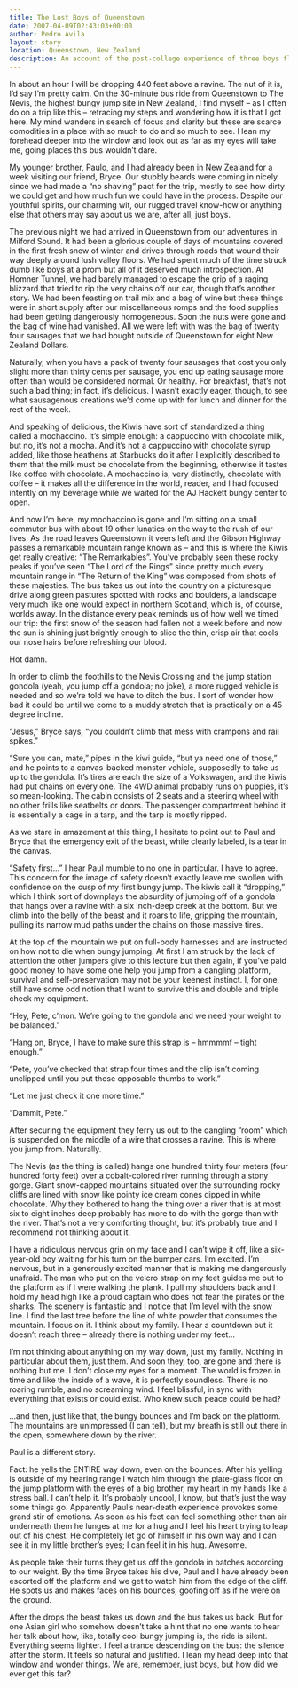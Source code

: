 ```yaml
---
title: The Lost Boys of Queenstown
date: 2007-04-09T02:43:03+00:00
author: Pedro Ávila
layout: story
location: Queenstown, New Zealand
description: An account of the post-college experience of three boys flying through the heart of the adrenaline capital of New Zealand
---
```

<span class="drop_cap">I</span>n about an hour I will be dropping 440 feet above a ravine. The nut of it is, I’d say I’m pretty calm. On the 30-minute bus ride from Queenstown to The Nevis, the highest bungy jump site in New Zealand, I find myself – as I often do on a trip like this – retracing my steps and wondering how it is that I got here. My mind wanders in search of focus and clarity but these are scarce comodities in a place with so much to do and so much to see. I lean my forehead deeper into the window and look out as far as my eyes will take me, going places this bus wouldn’t dare.

My younger brother, Paulo, and I had already been in New Zealand for a week visiting our friend, Bryce. Our stubbly beards were coming in nicely since we had made a “no shaving” pact for the trip, mostly to see how dirty we could get and how much fun we could have in the process. Despite our youthful spirits, our charming wit, our rugged travel know-how or anything else that others may say about us we are, after all, just boys.

The previous night we had arrived in Queenstown from our adventures in Milford Sound. It had been a glorious couple of days of mountains covered in the first fresh snow of winter and drives through roads that wound their way deeply around lush valley floors. We had spent much of the time struck dumb like boys at a prom but all of it deserved much introspection. At Homner Tunnel, we had barely managed to escape the grip of a raging blizzard that tried to rip the very chains off our car, though that’s another story. We had been feasting on trail mix and a bag of wine but these things were in short supply after our miscellaneous romps and the food supplies had been getting dangerously homogeneous. Soon the nuts were gone and the bag of wine had vanished. All we were left with was the bag of twenty four sausages that we had bought outside of Queenstown for eight New Zealand Dollars.

Naturally, when you have a pack of twenty four sausages that cost you only slight more than thirty cents per sausage, you end up eating sausage more often than would be considered normal. Or healthy. For breakfast, that’s not such a bad thing; in fact, it’s delicious. I wasn’t exactly eager, though, to see what sausagenous creations we’d come up with for lunch and dinner for the rest of the week.

And speaking of delicious, the Kiwis have sort of standardized a thing called a mochaccino. It’s simple enough: a cappuccino with chocolate milk, but no, it’s not a mocha. And it’s not a cappuccino with chocolate syrup added, like those heathens at Starbucks do it after I explicitly described to them that the milk must be chocolate from the beginning, otherwise it tastes like coffee with chocolate. A mochaccino is, very distinctly, chocolate with coffee – it makes all the difference in the world, reader, and I had focused intently on my beverage while we waited for the AJ Hackett bungy center to open.

And now I’m here, my mochaccino is gone and I’m sitting on a small commuter bus with about 19 other lunatics on the way to the rush of our lives. As the road leaves Queenstown it veers left and the Gibson Highway passes a remarkable mountain range known as – and this is where the Kiwis get really creative: “The Remarkables”. You’ve probably seen these rocky peaks if you’ve seen “The Lord of the Rings” since pretty much every mountain range in “The Return of the King” was composed from shots of these majesties. The bus takes us out into the country on a picturesque drive along green pastures spotted with rocks and boulders, a landscape very much like one would expect in northern Scotland, which is, of course, worlds away. In the distance every peak reminds us of how well we timed our trip: the first snow of the season had fallen not a week before and now the sun is shining just brightly enough to slice the thin, crisp air that cools our nose hairs before refreshing our blood.

Hot damn.

In order to climb the foothills to the Nevis Crossing and the jump station gondola (yeah, you jump off a gondola; no joke), a more rugged vehicle is needed and so we’re told we have to ditch the bus. I sort of wonder how bad it could be until we come to a muddy stretch that is practically on a 45 degree incline.

“Jesus,” Bryce says, “you couldn’t climb that mess with crampons and rail spikes.”

“Sure you can, mate,” pipes in the kiwi guide, “but ya need one of those,” and he points to a canvas-backed monster vehicle, supposedly to take us up to the gondola. It’s tires are each the size of a Volkswagen, and the kiwis had put chains on every one. The 4WD animal probably runs on puppies, it’s so mean-looking. The cabin consists of 2 seats and a steering wheel with no other frills like seatbelts or doors. The passenger compartment behind it is essentially a cage in a tarp, and the tarp is mostly ripped.

As we stare in amazement at this thing, I hesitate to point out to Paul and Bryce that the emergency exit of the beast, while clearly labeled, is a tear in the canvas.

“Safety first...” I hear Paul mumble to no one in particular. I have to agree. This concern for the image of safety doesn’t exactly leave me swollen with confidence on the cusp of my first bungy jump. The kiwis call it “dropping,” which I think sort of downplays the absurdity of jumping off of a gondola that hangs over a ravine with a six inch-deep creek at the bottom. But we climb into the belly of the beast and it roars to life, gripping the mountain, pulling its narrow mud paths under the chains on those massive tires.

At the top of the mountain we put on full-body harnesses and are instructed on how not to die when bungy jumping. At first I am struck by the lack of attention the other jumpers give to this lecture but then again, if you’ve paid good money to have some one help you jump from a dangling platform, survival and self-preservation may not be your keenest instinct. I, for one, still have some odd notion that I want to survive this and double and triple check my equipment.

“Hey, Pete, c’mon. We’re going to the gondola and we need your weight to be balanced.”

“Hang on, Bryce, I have to make sure this strap is – hmmmmf – tight enough.”

“Pete, you’ve checked that strap four times and the clip isn’t coming unclipped until you put those opposable thumbs to work.”

“Let me just check it one more time.”

“Dammit, Pete.”

After securing the equipment they ferry us out to the dangling “room” which is suspended on the middle of a wire that crosses a ravine. This is where you jump from. Naturally.

The Nevis (as the thing is called) hangs one hundred thirty four meters (four hundred forty feet) over a cobalt-colored river running through a stony gorge. Giant snow-capped mountains situated over the surrounding rocky cliffs are lined with snow like pointy ice cream cones dipped in white chocolate. Why they bothered to hang the thing over a river that is at most six to eight inches deep probably has more to do with the gorge than with the river. That’s not a very comforting thought, but it’s probably true and I recommend not thinking about it.

I have a ridiculous nervous grin on my face and I can’t wipe it off, like a six-year-old boy waiting for his turn on the bumper cars. I’m excited. I’m nervous, but in a generously excited manner that is making me dangerously unafraid. The man who put on the velcro strap on my feet guides me out to the platform as if I were walking the plank. I pull my shoulders back and I hold my head high like a proud captain who does not fear the pirates or the sharks. The scenery is fantastic and I notice that I’m level with the snow line. I find the last tree before the line of white powder that consumes the mountain. I focus on it. I think about my family. I hear a countdown but it doesn’t reach three – already there is nothing under my feet...

I’m not thinking about anything on my way down, just my family. Nothing in particular about them, just them. And soon they, too, are gone and there is nothing but me. I don’t close my eyes for a moment. The world is frozen in time and like the inside of a wave, it is perfectly soundless. There is no roaring rumble, and no screaming wind. I feel blissful, in sync with everything that exists or could exist. Who knew such peace could be had?

...and then, just like that, the bungy bounces and I’m back on the platform. The mountains are unimpressed (I can tell), but my breath is still out there in the open, somewhere down by the river.

Paul is a different story.

Fact: he yells the ENTIRE way down, even on the bounces. After his yelling is outside of my hearing range I watch him through the plate-glass floor on the jump platform with the eyes of a big brother, my heart in my hands like a stress ball. I can’t help it. It’s probably uncool, I know, but that’s just the way some things go. Apparently Paul’s near-death experience provokes some grand stir of emotions. As soon as his feet can feel something other than air underneath them he lunges at me for a hug and I feel his heart trying to leap out of his chest. He completely let go of himself in his own way and I can see it in my little brother’s eyes; I can feel it in his hug. Awesome.

As people take their turns they get us off the gondola in batches according to our weight. By the time Bryce takes his dive, Paul and I have already been escorted off the platform and we get to watch him from the edge of the cliff. He spots us and makes faces on his bounces, goofing off as if he were on the ground.

After the drops the beast takes us down and the bus takes us back. But for one Asian girl who somehow doesn’t take a hint that no one wants to hear her talk about how, like, totally cool bungy jumping is, the ride is silent. Everything seems lighter. I feel a trance descending on the bus: the silence after the storm. It feels so natural and justified. I lean my head deep into that window and wonder things. We are, remember, just boys, but how did we ever get this far?